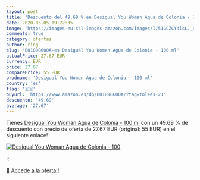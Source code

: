 ```yaml
---
layout: post
title: 'Descuento del 49.69 % en Desigual You Woman Agua de Colonia - 100'
date: 2020-05-05 19:22:35
image: 'https://images-eu.ssl-images-amazon.com/images/I/51GCZCY4lsL._SL200_.jpg'
comments: true
category: ofertas
author: ring
slug: 'B0189B600A-es Desigual You Woman Agua de Colonia - 100 ml'
actualPrice: 27.67 EUR
currency: EUR
price: 27.67
comparePrice: 55 EUR
prodname: 'Desigual You Woman Agua de Colonia - 100 ml'
country: 'es'
flag: '🇪🇸'
buyurl: 'https://www.amazon.es/dp/B0189B600A/?tag=tolees-21'
descuento: '49.69'
average: '27.67'
---
```


Tienes [Desigual You Woman Agua de Colonia - 100 ml](https://www.amazon.es/dp/B0189B600A/?tag=tolees-21) con un 49.69 % de descuento con precio de oferta de 27.67 EUR (original: 55 EUR) en el siguiente enlace!

[![Desigual You Woman Agua de Colonia - 100](https://images-eu.ssl-images-amazon.com/images/I/51GCZCY4lsL._SL200_.jpg)](https://www.amazon.es/dp/B0189B600A/?tag=tolees-21)

ℹ️:


[🛒 Accede a la oferta!!](https://www.amazon.es/dp/B0189B600A/?tag=tolees-21)
